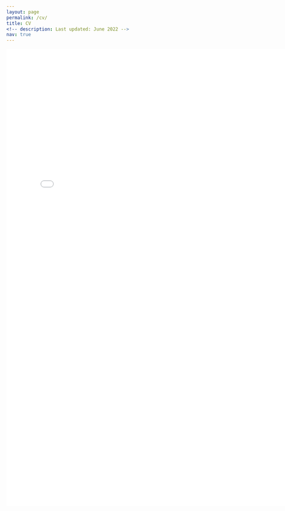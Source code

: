 ```yaml
---
layout: page
permalink: /cv/
title: CV
<!-- description: Last updated: June 2022 -->
nav: true
---
```


<embed src="/assets/pdf/HamakiotesCV.pdf" type="application/pdf" width="780" height="1200">
